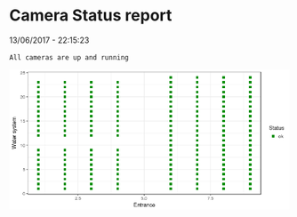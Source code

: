 Camera Status report
================
13/06/2017 - 22:15:23

    All cameras are up and running

![](camreport_files/figure-markdown_github/unnamed-chunk-2-1.png)
